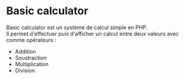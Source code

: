 # Basic calculator

 Basic calculator est un système de calcul simple en PHP. <br>
 Il permet d'effectuer puis d'afficher un calcul entre deux valeurs avec comme opérateurs :
 - Addition
 - Soustraction
 - Multiplication
 - Division